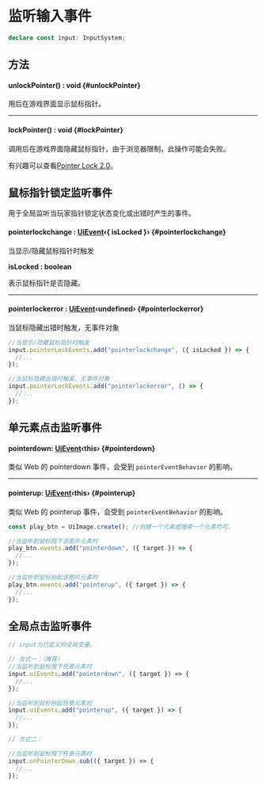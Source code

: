 <script setup>
import '/style.css'
</script>

# 监听输入事件

```typescript
declare const input: InputSystem;
```

## 方法

#### <font id="API" />unlockPointer()<font id="Type"> : void</font> {#unlockPointer}

用后在游戏界面显示鼠标指针。

---

#### <font id="API" />lockPointer()<font id="Type"> : void</font> {#lockPointer}

调用后在游戏界面隐藏鼠标指针，由于浏览器限制，此操作可能会失败。

有兴趣可以查看[Pointer Lock 2.0](https://w3c.github.io/pointerlock/#dom-element-requestpointerlock)。

## 鼠标指针锁定监听事件

用于全局监听当玩家指针锁定状态变化或出错时产生的事件。

#### <font id="API" />pointerlockchange<font id="Type"> : [UiEvent](/ClientUI/UiEvent)‹{ isLocked }›</font> {#pointerlockchange}

当显示/隐藏鼠标指针时触发

**isLocked <font id="Type">: boolean</font>**

表示鼠标指针是否隐藏。

---

#### <font id="API" />pointerlockerror<font id="Type"> : [UiEvent](/ClientUI/UiEvent)‹undefined›</font> {#pointerlockerror}

当鼠标隐藏出错时触发，无事件对象

```javascript
//当显示/隐藏鼠标指针时触发
input.pointerLockEvents.add("pointerlockchange", ({ isLocked }) => {
  //...
});

//当鼠标隐藏出错时触发，无事件对象
input.pointerLockEvents.add("pointerlockerror", () => {
  //...
});
```

## 单元素点击监听事件

#### <font id="API" />pointerdown<font id="Type">: [UiEvent](/ClientUI/UiEvent)‹this›</font> {#pointerdown}

类似 Web 的 pointerdown 事件，会受到 `pointerEventBehavior` 的影响。

---

#### <font id="API" />pointerup<font id="Type">: [UiEvent](/ClientUI/UiEvent)‹this›</font> {#pointerup}

类似 Web 的 pointerup 事件，会受到 `pointerEventBehavior` 的影响。

```javascript
const play_btn = UiImage.create(); //创建一个元素或搜索一个元素均可。

//当监听到鼠标按下该图片元素时
play_btn.events.add("pointerdown", ({ target }) => {
  //...
});

//当监听到鼠标抬起该图片元素时
play_btn.events.add("pointerup", ({ target }) => {
  //...
});
```

## 全局点击监听事件

```javascript
// input为已定义的全局变量。

// 方式一：（推荐）
//当监听到鼠标按下任意元素时
input.uiEvents.add("pointerdown", ({ target }) => {
  //...
});

//当监听到鼠标抬起任意元素时
input.uiEvents.add("pointerup", ({ target }) => {
  //...
});

// 方式二：

//当监听到鼠标按下任意元素时
input.onPointerDown.sub(({ target }) => {
  //...
});
```
